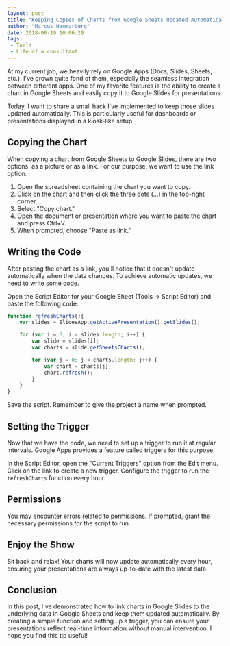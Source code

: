 ```yaml
---
layout: post
title: "Keeping Copies of Charts from Google Sheets Updated Automatically"
author: "Marcus Hammarberg"
date: 2018-06-19 10:06:29
tags:
 - Tools
 - Life of a consultant
---
```


At my current job, we heavily rely on Google Apps (Docs, Slides, Sheets, etc.). I've grown quite fond of them, especially the seamless integration between different apps. One of my favorite features is the ability to create a chart in Google Sheets and easily copy it to Google Slides for presentations.

Today, I want to share a small hack I've implemented to keep those slides updated automatically. This is particularly useful for dashboards or presentations displayed in a kiosk-like setup.

## Copying the Chart

When copying a chart from Google Sheets to Google Slides, there are two options: as a picture or as a link. For our purpose, we want to use the link option:

1. Open the spreadsheet containing the chart you want to copy.
2. Click on the chart and then click the three dots (...) in the top-right corner.
3. Select "Copy chart."
4. Open the document or presentation where you want to paste the chart and press Ctrl+V.
5. When prompted, choose "Paste as link."

## Writing the Code

After pasting the chart as a link, you'll notice that it doesn't update automatically when the data changes. To achieve automatic updates, we need to write some code.

Open the Script Editor for your Google Sheet (Tools -> Script Editor) and paste the following code:

```javascript
function refreshCharts(){
    var slides = SlidesApp.getActivePresentation().getSlides();

    for (var i = 0; i < slides.length; i++) {
        var slide = slides[i];
        var charts = slide.getSheetsCharts();

        for (var j = 0; j < charts.length; j++) {
            var chart = charts[j];
            chart.refresh();
        }
    }
}
```

Save the script. Remember to give the project a name when prompted.

## Setting the Trigger

Now that we have the code, we need to set up a trigger to run it at regular intervals. Google Apps provides a feature called triggers for this purpose.

In the Script Editor, open the "Current Triggers" option from the Edit menu. Click on the link to create a new trigger. Configure the trigger to run the `refreshCharts` function every hour.

## Permissions

You may encounter errors related to permissions. If prompted, grant the necessary permissions for the script to run.

## Enjoy the Show

Sit back and relax! Your charts will now update automatically every hour, ensuring your presentations are always up-to-date with the latest data.

## Conclusion

In this post, I've demonstrated how to link charts in Google Slides to the underlying data in Google Sheets and keep them updated automatically. By creating a simple function and setting up a trigger, you can ensure your presentations reflect real-time information without manual intervention. I hope you find this tip useful!